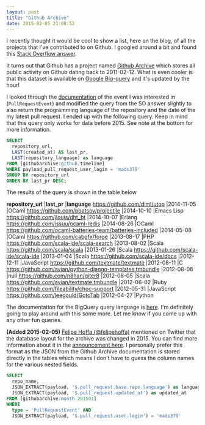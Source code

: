 ```yaml
---
layout: post
title: "Github Archive"
date: 2015-02-05 21:08:52
---
```


I recently thought it would be cool to show a list, here on the blog, of all
the projects that I've contributed to on Github. I googled around a bit and
found this [Stack Overflow
answer](http://stackoverflow.com/questions/20714593/github-api-repositories-contributed-to#answer-27643444).

It turns out that Github has a project named [Github
Archive](https://www.githubarchive.org) which stores all public activity on
Github dating back to 2011-02-12. What is even cooler is that this dataset is
available on [Google Big-query](https://bigquery.cloud.google.com/) and it's
updated by the hour!

I looked through the
[documentation](https://developer.github.com/v3/activity/events/types/#pullrequestevent)
of the event I was interested in (`PullRequestEvent`) and modified the query
from the SO answer slightly to also return the programming language of the
repository and the date of the my latest pull request. I ended up with the
following query. Keep in mind that this query only works for data before 2015.
See note at the bottom for more information.

```sql
SELECT
  repository_url,
  LAST(created_at) AS last_pr,
  LAST(repository_language) as language
FROM [githubarchive:github.timeline]
WHERE payload_pull_request_user_login = 'mads379'
GROUP BY repository_url
ORDER BY last_pr DESC;
```

The results of the query is shown in the table below

**repository\_url**                                          |**last\_pr**  |**language**
https://github.com/diml/utop                                 |2014-11-05    |OCaml
https://github.com/bbatsov/projectile                        |2014-10-10    |Emacs Lisp
https://github.com/jlouis/dht_bt                             |2014-10-07    |Erlang
https://github.com/issuu/ocaml-redis                         |2014-08-26    |OCaml
https://github.com/ocaml-batteries-team/batteries-included   |2014-05-08    |OCaml
https://github.com/cabgfx/forge                              |2013-08-17    |PHP
https://github.com/scala-ide/scala-search                    |2013-08-02    |Scala
https://github.com/scala/scala                               |2013-01-26    |Scala
https://github.com/scala-ide/scala-ide                       |2013-01-04    |Scala
https://github.com/scala-ide/docs                            |2012-12-11    |JavaScript
https://github.com/textmate/textmate                         |2012-08-11    |C
https://github.com/avian/python-django-templates.tmbundle    |2012-08-06    |null
https://github.com/n8han/giter8                              |2012-08-05    |Scala
https://github.com/avian/textmate.tmbundle                   |2012-06-02    |Ruby
https://github.com/fileability/choc-support                  |2012-05-31    |JavaScript
https://github.com/leegould/GotoTab                          |2012-04-27    |Python

The documentation for the BigQuery query language is
[here](https://cloud.google.com/bigquery/query-reference). I'm definitely going
to play around with this some more. Let me know if you come up with any other
fun queries.

**(Added 2015-02-05)** [Felipe Hoffa
(@felipehoffa)](https:www.twitter.com/felipehoffa) mentioned on Twitter
that the database layout for the archive was changed in 2015. You can
find more information about it in the [announcement
here](http://www.reddit.com/r/bigquery/comments/2s80y3/github_archive_changes_monthly_and_daily_tables/).
I personally prefer this format as the JSON from the Github Archive
documentation is stored directly in the tables which means I don't have
to guess the column names for the various nested fields.

```sql
SELECT
  repo_name,
  JSON_EXTRACT(payload, '$.pull_request.base.repo.language') as language,
  JSON_EXTRACT(payload, '$.pull_request.updated_at') as updated_at
FROM [githubarchive:month.201501]
WHERE
  type = 'PullRequestEvent' AND
  JSON_EXTRACT(payload, '$.pull_request.user.login') = 'mads379'
```
